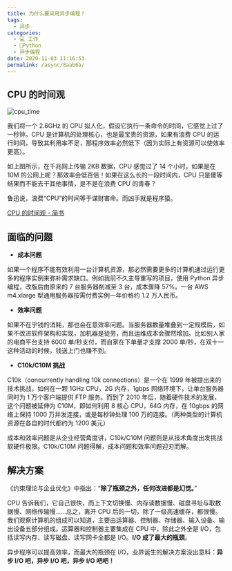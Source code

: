 ```yaml
---
title: 为什么要采用异步编程？
tags: 
  - 异步
categories: 
  - 💻 工作
  - 🐍Python
  - 异步编程
date: 2020-11-03 11:16:53
permalink: /async/8aab6a/
---
```

## CPU 的时间观

![cpu_time](https://upload-images.jianshu.io/upload_images/11027474-6c4b4b2ddf57f629.png)

我们将一个 2.6GHz 的 CPU 拟人化，假设它执行一条命令的时间，它感觉上过了一秒钟。CPU 是计算机的处理核心，也是最宝贵的资源，如果有浪费 CPU 的运行时间，导致其利用率不足，那程序效率必然低下（因为实际上有资源可以使效率更高）。

如上图所示，在千兆网上传输 2KB 数据，CPU 感觉过了 14 个小时，如果是在 10M 的公网上呢？那效率会低百倍！如果在这么长的一段时间内，CPU 只是傻等结果而不能去干其他事情，是不是在浪费 CPU 的青春？

鲁迅说，浪费“CPU”的时间等于谋财害命。而凶手就是程序猿。

[CPU 的时间观 - 简书](https://www.jianshu.com/p/9d0bbf6cfb93)

## 面临的问题

*   **成本问题**

如果一个程序不能有效利用一台计算机资源，那必然需要更多的计算机通过运行更多的程序实例来弥补需求缺口。例如我前不久主导重写的项目，使用 Python 异步编程，改版后由原来的 7 台服务器削减至 3 台，成本骤降 57%。一台 AWS m4.xlarge 型通用服务器按需付费实例一年价格约 1.2 万人民币。

*   **效率问题**

如果不在乎钱的消耗，那也会在意效率问题。当服务器数量堆叠到一定规模后，如果不改进软件架构和实现，加机器是徒劳，而且运维成本会骤然增加。比如别人家的电商平台支持 6000 单/秒支付，而自家在下单量才支撑 2000 单/秒，在双十一这种活动的时候，钱送上门也赚不到。

*   **C10k/C10M 挑战**

C10k（concurrently handling 10k connections）是一个在 1999 年被提出来的技术挑战，如何在一颗 1GHz CPU，2G 内存，1gbps 网络环境下，让单台服务器同时为 1 万个客户端提供 FTP 服务。而到了 2010 年后，随着硬件技术的发展，这个问题被延伸为 C10M，即如何利用 8 核心 CPU，64G 内存，在 10gbps 的网络上保持 1000 万并发连接，或是每秒钟处理 100 万的连接。（两种类型的计算机资源在各自的时代都约为 1200 美元）

成本和效率问题是从企业经营角度讲，C10k/C10M 问题则是从技术角度出发挑战软硬件极限。C10k/C10M 问题得解，成本问题和效率问题迎刃而解。

## 解决方案

《约束理论与企业优化》中指出：“**除了瓶颈之外，任何改进都是幻觉。**”

CPU 告诉我们，它自己很快，而上下文切换慢、内存读数据慢、磁盘寻址与取数据慢、网络传输慢……总之，离开 CPU 后的一切，除了一级高速缓存，都很慢。我们观察计算机的组成可以知道，主要由运算器、控制器、存储器、输入设备、输出设备五部分组成。运算器和控制器主要集成在 CPU 中，除此之外全是 I/O，包括读写内存、读写磁盘、读写网卡全都是 I/O。**I/O 成了最大的瓶颈**。

异步程序可以提高效率，而最大的瓶颈在 I/O，业界诞生的解决方案没出意料：**异步 I/O 吧，异步 I/O 吧，异步 I/O 吧吧！**
